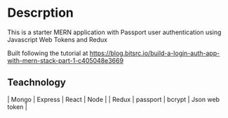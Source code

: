 # Descrption
This is a starter MERN application with Passport user authentication using Javascript Web Tokens and Redux

Built following the tutorial at https://blog.bitsrc.io/build-a-login-auth-app-with-mern-stack-part-1-c405048e3669

## Teachnology
 | Mongo  | Express | React | Node |
| Redux | passport | bcrypt | Json web token | 
